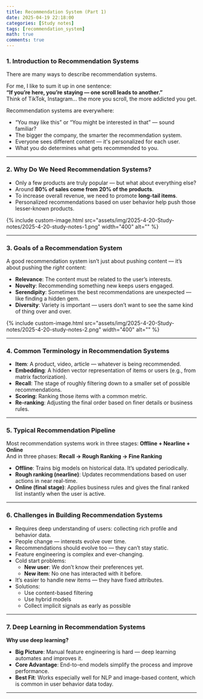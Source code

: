 ```yaml
---
title: Recommendation System (Part 1)
date: 2025-04-19 22:18:00 
categories: [Study notes]
tags: [recommendation_system]
math: true
comments: true
---
```


### 1. Introduction to Recommendation Systems

There are many ways to describe recommendation systems.

For me, I like to sum it up in one sentence:  
**“If you’re here, you’re staying — one scroll leads to another.”**  
Think of TikTok, Instagram... the more you scroll, the more addicted you get.

Recommendation systems are everywhere:
- “You may like this” or “You might be interested in that” — sound familiar?
- The bigger the company, the smarter the recommendation system.
- Everyone sees different content — it's personalized for each user.
- What you do determines what gets recommended to you.

---

### 2. Why Do We Need Recommendation Systems?

- Only a few products are truly popular — but what about everything else?
- Around **80% of sales come from 20% of the products**.
- To increase overall revenue, we need to promote **long-tail items**.
- Personalized recommendations based on user behavior help push those lesser-known products.

{% include custom-image.html src="assets/img/2025-4-20-Study-notes/2025-4-20-study-notes-1.png" width="400" alt="" %}

---

### 3. Goals of a Recommendation System

A good recommendation system isn’t just about pushing content — it’s about pushing the *right* content:

- **Relevance**: The content must be related to the user’s interests.
- **Novelty**: Recommending something new keeps users engaged.
- **Serendipity**: Sometimes the best recommendations are unexpected — like finding a hidden gem.
- **Diversity**: Variety is important — users don’t want to see the same kind of thing over and over.

{% include custom-image.html src="assets/img/2025-4-20-Study-notes/2025-4-20-study-notes-2.png" width="400" alt="" %}

---

### 4. Common Terminology in Recommendation Systems

- **Item**: A product, video, article — whatever is being recommended.
- **Embedding**: A hidden vector representation of items or users (e.g., from matrix factorization).
- **Recall**: The stage of roughly filtering down to a smaller set of possible recommendations.
- **Scoring**: Ranking those items with a common metric.
- **Re-ranking**: Adjusting the final order based on finer details or business rules.

---

### 5. Typical Recommendation Pipeline

Most recommendation systems work in three stages: **Offline + Nearline + Online**  
And in three phases: **Recall → Rough Ranking → Fine Ranking**

- **Offline**: Trains big models on historical data. It’s updated periodically.
- **Rough ranking (nearline)**: Updates recommendations based on user actions in near real-time.
- **Online (final stage)**: Applies business rules and gives the final ranked list instantly when the user is active.

---

### 6. Challenges in Building Recommendation Systems

- Requires deep understanding of users: collecting rich profile and behavior data.
- People change — interests evolve over time.
- Recommendations should evolve too — they can’t stay static.
- Feature engineering is complex and ever-changing.
- Cold start problems:
  - **New user**: We don’t know their preferences yet.
  - **New item**: No one has interacted with it before.
- It’s easier to handle new items — they have fixed attributes.
- Solutions:
  - Use content-based filtering
  - Use hybrid models
  - Collect implicit signals as early as possible

---

### 7. Deep Learning in Recommendation Systems

**Why use deep learning?**

- **Big Picture**: Manual feature engineering is hard — deep learning automates and improves it.
- **Core Advantage**: End-to-end models simplify the process and improve performance.
- **Best Fit**: Works especially well for NLP and image-based content, which is common in user behavior data today.

---
